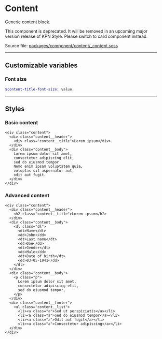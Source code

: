 # Content
Generic content block.
<div class="notification notification--caution margin-bottom-2">
  <div class="notification__header">
    This component is deprecated. It will be removed in an upcoming major version release of KPN Style. Please switch to card component instead.
  </div>
</div>

Source file: [packages/component/content/_content.scss](https://github.com/kpn/kpn-style/blob/master/packages/component/content/_content.scss)

---

## Customizable variables

### Font size
```scss
$content-title-font-size: value;
```

--- 

## Styles

### Basic content
```html*example*dummy
<div class="content">
  <div class="content__header">
    <div class="content__title">Lorem ipsum</div>
  </div>
  <div class="content__body">
    Lorem ipsum dolor sit amet, 
    consectetur adipiscing elit, 
    sed do eiusmod tempor. 
    Nemo enim ipsam voluptatem quia,
    voluptas sit aspernatur aut,
    odit aut fugit.
  </div>
</div>
```

### Advanced content
```html*example*dummy
<div class="content">
  <div class="content__header">
    <h2 class="content__title">Lorem ipsum</h2>
  </div>
  <div class="content__body">
    <dl class="dl">
      <dt>Name</dt>
      <dd>John</dd>
      <dt>Last name</dt>
      <dd>Doe</dd>
      <dt>Gender</dt>
      <dd>Male</dd>
      <dt>Date of birth</dt>
      <dd>03-05-1941</dd>      
    </dl>
  </div>
  <div class="content__body">
    <p class="p">
      Lorem ipsum dolor sit amet, 
      consectetur adipiscing elit, 
      sed do eiusmod tempor. 
    </p>
  </div>
  <div class="content__footer">
    <ul class="content__list">
      <li><a class="a">Sed ut perspiciatis</a></li>
      <li><a class="a">Sed do eiusmod tempor</a></li>
      <li><a class="a">Odit aut fugit</a></li>
      <li><a class="a">Consectetur adipiscing</a></li>
  </div>
</div>
```
